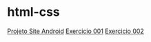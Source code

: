 # html-css
 
 <a href="https://joao-vitor-pereira.github.io/html-css/exercicios/desafio_android">Projeto Site Android</a> 
 <a href="https://joao-vitor-pereira.github.io/html-css/exercicios/ex001">Exercicio 001</a> 
 <a href="https://joao-vitor-pereira.github.io/html-css/exercicios/ex002">Exercicio 002</a> 

